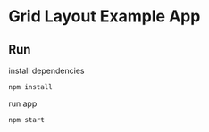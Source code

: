 # Grid Layout Example App

## Run
install dependencies
```hash
npm install
```
run app
```bash
npm start
```